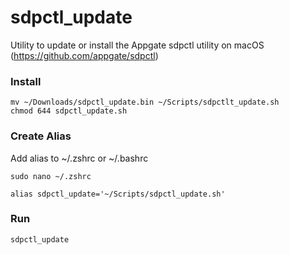# sdpctl_update
Utility to update or install the Appgate sdpctl utility on macOS (https://github.com/appgate/sdpctl)

### Install
```
mv ~/Downloads/sdpctl_update.bin ~/Scripts/sdpctlt_update.sh
chmod 644 sdpctl_update.sh
```

### Create Alias

Add alias to ~/.zshrc or ~/.bashrc
```
sudo nano ~/.zshrc
```
```
alias sdpctl_update='~/Scripts/sdpctl_update.sh'
```

### Run
```
sdpctl_update
```
